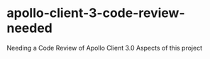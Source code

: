 # apollo-client-3-code-review-needed
Needing a Code Review of Apollo Client 3.0 Aspects of this project
